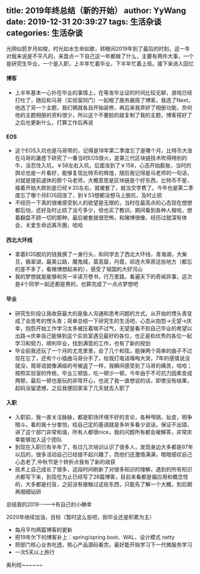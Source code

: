 title: 2019年终总结（新的开始）
author: YyWang
date: 2019-12-31 20:39:27
tags: 生活杂谈
categories: 生活杂谈
---
光阴似箭岁月如梭，时光如水生命如歌，转眼间2019年到了最后的时刻，这一年对我来说是不平凡的，来盘点一下自己这一年都做了什么，主要有两件大事，一个是研究生毕业，一个是入职，上半年忙着毕业，下半年忙着上班。接下来进入回忆

#### 博客

* 上半年基本一心扑在毕业的事情上，在等发毕业证的时间比较无聊，游戏已经打吐了，随后和马哥（实验室同门）一起租了服务器搭了博客，我选了Next，他选了另一个主题，我们俩就各自开始装修，再后来我弄好了相册功能，奈何他的主题相册的资料很少，所以这个不要脸的就复制了我的主题，博客搭好了之后也更新什么，打算工作后再说

#### EOS

* 这个EOS入坑也是马哥带的，记得是18年第二季度忘了是哪个月，比特币大涨在马哥的蛊惑下研究了一番当时EOS很火，是第三代区块链技术吹得特别的牛，没忍住入坑，￥58左右入坑，后面涨到了￥158，心态开始膨胀，当时的舆论也是一片看好，能够复现比特币的辉煌，随后我记得是马老师的一句话，对就是提前退休的那个马老师，大概意思是区块链是个好东西，比特币不是，接着开始大跌到底已经￥20左右，就被套了，就当交学费了。今年也是第二季度忘了哪个月EOS回涨了，到￥53想都没想马上脱坑，及时止损
* 不经历一下真的很难感受到人的欲望是无限的，当时在最高点的心态现在想想都后怕，还好及时止损了没亏多少，但也买了教训，期间看到各种人梭哈，想着翻盘不顾一切的那种，最后被套就很恐怖，和赌博很像，经历过就深有体会，关爱生命远离币圈，哈哈

#### 西北大环线

* 拿着EOS脱坑的钱我换了一身行头，和同学去了西北大环线，青海湖，大柴旦，翡翠湖，最美公路，魔鬼城，莫高窟，丹霞，祁连大草原这些地方（都忘的差不多了，看微博想起来的），感受了祖国的大好河山
* 我的梦想就是能够和另一半读万卷书，行万里路，看遍天下的奇闻异事，这次是4个同学一起还都是男的，也算完成了一点点梦想吧

#### 毕业

* 研究生阶段让我收获最大的是鱼人沟通和思考问题的方式，从开始的愣头青变成了会思考的愣头青；简单总结一下研究生的生活吧，心态从抱怨->无望->庆幸，抱怨开始工作学习太多被压着喘不过气，无望是看不到自己毕业的希望以出路->庆幸自己能够到这个实验室遇见最好的各位，也正是和优秀的各位一起学习和努力，顺利毕业，找到满意的工作，也有了新的规划
* 毕业前我还玩了一个月的尤克里里，会了几个和弦，能弹两个简单的曲子不过现在忘了，还有个小插曲马哥分手了，给我打电话嚎啕大哭，7年的感情说没就没，周哥说就像满级的号被盗了一样，我瞬间感受到了马哥的痛苦，哈哈；按照实验室的传统，毕业三顿饭，吃一顿少一顿，今年由于不可抗力因素变成两顿，最后一顿也是玩的非常开心，也说了我一直想说的话，即使没有结果，起码没留遗憾，之后我便回家呆了几天就去入职了

#### 入职

* 入职前，我一直关注脉脉，都是职场环境不好的言论，各种甩锅，扯皮，明争暗斗，看的我十分害怕，给自己定的基调就是多听多看少说话，保证不出错，进了这个部门非常和谐，所有人都很nice，我的问题所有都会被解答，非常庆幸能够加入这个团队
* 到现在入职已有半年了，有过几次培训认识了很多人，发现身边大多都是97年以后的，很多活动自己已经提不起兴趣了，而他们还激情满满，暗暗感叹自己心态老了,中秋节是个转折点我有了新的收获
* 技术上自己成长了很多，这段时间刷新了对很多知识的理解，遇到的所有知识点都写下来，到现在为止已经写了26篇博客，目前来看都是偏应用和概念性的，大多都是扫盲，之前没有接触过这些东西，只能先了解一个大概，到后期再细细钻研

总结我的2019---->有自己的小确幸
			
2020年继续加油，目标（暂时这么些吧，刚毕业还是积累为主）

* 每月平均两篇博客的更新
* 把19年欠下的博客补上：spring/spring boot、WAL、设计模式 netty 
* 把部门核心业务吃透，核心产品源码看完，最好能开始学习下一代微服务学习
* 一次5天以上旅行

奥利给~~~~~~
